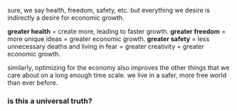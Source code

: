 sure, we say health, freedom, safety, etc. but everything we desire is indirectly a desire for economic growth.

**greater health** = create more, leading to faster growth.
**greater freedom** = more unique ideas = greater economic growth.
**greater safety** = less unnecessary deaths and living in fear = greater creativity = greater economic growth.

similarly, optimizing for the economy also improves the other things that we care about on a long enough time scale. we live in a safer, more free world than ever before. 

### is this a universal truth?


